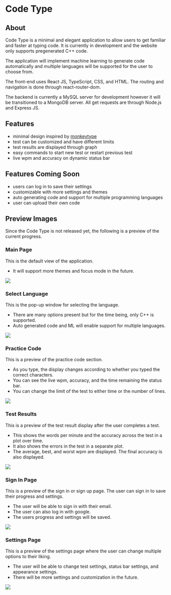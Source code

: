 # Code Type

## About 

Code Type is a minimal and elegant application to allow users to get familiar and faster at typing code. It is currently in development and the website only supports pregenerated C++ code. 

The application will implement machine learning to generate code automatically and multiple languages will be supported for the user to choose from. 

The front-end uses React JS, TypeScript, CSS, and HTML. The routing and navigation is done through react-router-dom. 

The backend is currently a MySQL server for development however it will be transitioned to a MongoDB server. All get requests are through Node.js and Express JS. 

## Features 

* minimal design inspired by [monkeytype](https://monkeytype.com)
* test can be customized and have different limits
* test results are displayed through graph
* easy commands to start new test or restart previous test
* live wpm and accuracy on dynamic status bar 

## Features Coming Soon

* users can log in to save their settings
* customizable with more settings and themes 
* auto generating code and support for multiple programming languages 
* user can upload their own code


## Preview Images

Since the Code Type is not released yet, the following is a preview of the current progress. 

### Main Page 

This is the default view of the application. 

* It will support more themes and focus mode in the future. 

<img src="https://drive.google.com/uc?id=1CDVl0wV1LDgGspv3YWNIGV9QVZ2B9zrn">

### Select Language  

This is the pop-up window for selecting the language. 

* There are many options present but for the time being, only C++ is supported. 
* Auto generated code and ML will enable support for multiple languages. 

<img src="https://drive.google.com/uc?id=1vVVLqveqB9c2Ia4gDbfUMJP2A6Mhycaw">

### Practice Code 

This is a preview of the practice code section. 

* As you type, the display changes according to whether you typed the correct characters. 
* You can see the live wpm, accuracy, and the time remaining the status bar. 
* You can change the limit of the test to either time or the number of lines. 

<img src="https://drive.google.com/uc?id=1tapABsUi49-lgrHGmyVIKTOsVs2wgQ7R">

### Test Results 

This is a preview of the test result display after the user completes a test. 

* This shows the words per minute and the accuracy across the test in a plot over time. 
* It also shows the errors in the test in a separate plot. 
* The average, best, and worst wpm are displayed. The final accuracy is also displayed.  

<img src="https://drive.google.com/uc?id=1ZGheq6EGphCp16klwd9vWioYkKQlJVmz">

### Sign In Page 

This is a preview of the sign in or sign up page. The user can sign in to save their progress and settings.

* The user will be able to sign in with their email. 
* The user can also log in with google. 
* The users progress and settings will be saved. 

<img src="https://drive.google.com/uc?id=12z4UwU34Bb23UprhR9oSmAicj35HXkYF">

### Settings Page

This is a preview of the settings page where the user can change multiple options to their liking. 

* The user will be able to change test settings, status bar settings, and appearance settings. 
* There will be more settings and customization in the future. 

<img src="https://drive.google.com/uc?id=1aDoh-M882Vi0zUjodP0cX38v7YYkQZi7">
